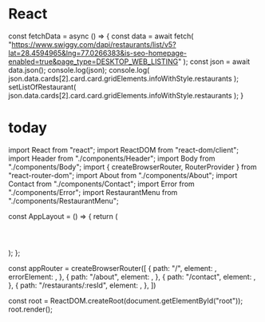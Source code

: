 # React

  const fetchData = async () => {
    const data = await fetch(
      "https://www.swiggy.com/dapi/restaurants/list/v5?lat=28.4594965&lng=77.0266383&is-seo-homepage-enabled=true&page_type=DESKTOP_WEB_LISTING"
    );
    const json = await data.json();
    console.log(json);
    console.log(
      json.data.cards[2].card.card.gridElements.infoWithStyle.restaurants
    );
    setListOfRestaurant(
      json.data.cards[2].card.card.gridElements.infoWithStyle.restaurants
    );
  }
 
 
# today

import React from "react";
import ReactDOM from "react-dom/client";
import Header from "./components/Header";
import Body from "./components/Body";
import { createBrowserRouter, RouterProvider } from "react-router-dom";
import About from "./components/About";
import Contact from "./components/Contact";
import Error from "./components/Error";
import RestaurantMenu from "./components/RestaurantMenu";


const AppLayout = () => {
  return (
    <div className="app">
      <Header />
      <Body />
    </div>
  );
};

const appRouter = createBrowserRouter([
  {
    path: "/",
    element: <AppLayout />,
    errorElement: <Error />,
  },
  {
    path: "/about",
    element: <About />,
  },
  {
    path: "/contact",
    element: <Contact />,
  },
  {
    path: "/restaurants/:resId",
    element: <RestaurantMenu />,
  },
]) 

const root = ReactDOM.createRoot(document.getElementById("root"));
root.render(<RouterProvider router={appRouter}/>);